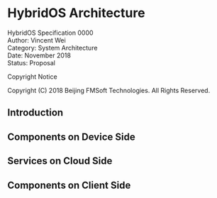 # HybridOS Architecture

HybridOS Specification 0000<br/>
Author: Vincent Wei<br/>
Category: System Architecture<br/>
Date: November 2018<br/>
Status: Proposal

Copyright Notice

  Copyright (C) 2018 Beijing FMSoft Technologies. All Rights Reserved.

## Introduction

## Components on Device Side

## Services on Cloud Side

## Components on Client Side
